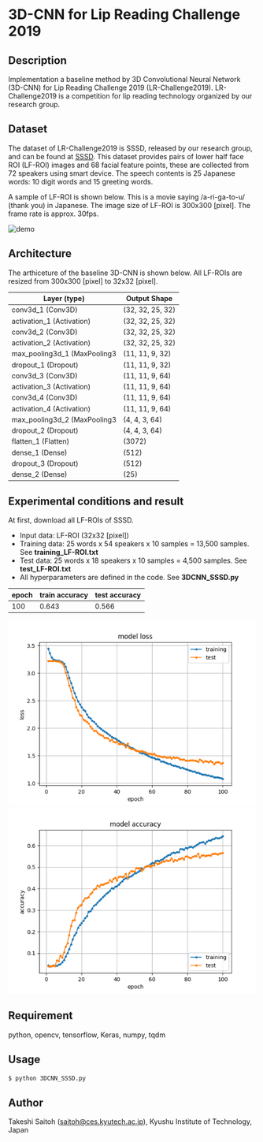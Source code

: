 3D-CNN for Lip Reading Challenge 2019
===

## Description

Implementation a baseline method by 3D Convolutional Neural Network (3D-CNN) for Lip Reading Challenge 2019 (LR-Challenge2019).
LR-Challenge2019 is a competition for lip reading technology organized by our research group.

## Dataset

The dataset of LR-Challenge2019 is SSSD, released by our research group, and can be found at [SSSD](http://www.slab.ces.kyutech.ac.jp/SSSD/index_en.html). This dataset provides pairs of lower half face ROI (LF-ROI) images and 68 facial feature points, these are collected from 72 speakers using smart device. The speech contents is 25 Japanese words: 10 digit words and 15 greeting words.

A sample of LF-ROI is shown below. This is a movie saying /a-ri-ga-to-u/ (thank you) in Japanese. The image size of LF-ROI is 300x300 [pixel]. The frame rate is approx. 30fps.

![demo](s010_011_007.gif)

## Architecture

The arthiceture of the baseline 3D-CNN is shown below. All LF-ROIs are resized from 300x300 [pixel] to 32x32 [pixel].

| Layer (type) | Output Shape |
----|----
|conv3d_1 (Conv3D)            | (32, 32, 25, 32) |
|activation_1 (Activation)    | (32, 32, 25, 32) |
|conv3d_2 (Conv3D)            | (32, 32, 25, 32) |
|activation_2 (Activation)    | (32, 32, 25, 32) |
|max_pooling3d_1 (MaxPooling3 | (11, 11, 9, 32)  |
|dropout_1 (Dropout)          | (11, 11, 9, 32)  |
|conv3d_3 (Conv3D)            | (11, 11, 9, 64)  |
|activation_3 (Activation)    | (11, 11, 9, 64)  |
|conv3d_4 (Conv3D)            | (11, 11, 9, 64)  |
|activation_4 (Activation)    | (11, 11, 9, 64)  |
|max_pooling3d_2 (MaxPooling3 | (4, 4, 3, 64)    |
|dropout_2 (Dropout)          | (4, 4, 3, 64)    |
|flatten_1 (Flatten)          | (3072)           |
|dense_1 (Dense)              | (512)            |
|dropout_3 (Dropout)          | (512)            |
|dense_2 (Dense)              | (25)             |

## Experimental conditions and result

At first, download all LF-ROIs of SSSD.

- Input data: LF-ROI (32x32 [pixel])
- Training data: 25 words x 54 speakers x 10 samples = 13,500 samples. See **training_LF-ROI.txt**
- Test data: 25 words x 18 speakers x 10 samples = 4,500 samples. See **test_LF-ROI.txt**
- All hyperparameters are defined in the code. See **3DCNN_SSSD.py**

|epoch|train accuracy|test accuracy|
----|----|----
|100|0.643|0.566|

![loss](graph_loss.png)
![accuracy](graph_accuracy.png)

## Requirement

python, opencv, tensorflow, Keras, numpy, tqdm

## Usage
~~~
$ python 3DCNN_SSSD.py
~~~

## Author

Takeshi Saitoh (saitoh@ces.kyutech.ac.jp), Kyushu Institute of Technology, Japan

